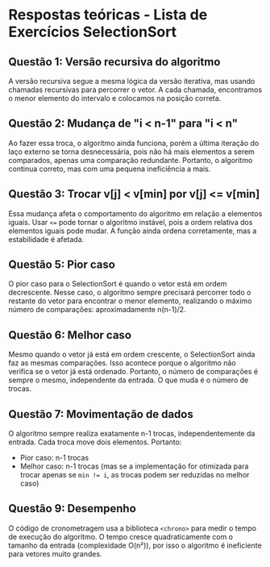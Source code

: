 # Respostas teóricas - Lista de Exercícios SelectionSort

## Questão 1: Versão recursiva do algoritmo
A versão recursiva segue a mesma lógica da versão iterativa, mas usando chamadas recursivas para percorrer o vetor. A cada chamada, encontramos o menor elemento do intervalo e colocamos na posição correta.

## Questão 2: Mudança de "i < n-1" para "i < n"
Ao fazer essa troca, o algoritmo ainda funciona, porém a última iteração do laço externo se torna desnecessária, pois não há mais elementos a serem comparados, apenas uma comparação redundante. Portanto, o algoritmo continua correto, mas com uma pequena ineficiência a mais.

## Questão 3: Trocar v[j] < v[min] por v[j] <= v[min]
Essa mudança afeta o comportamento do algoritmo em relação a elementos iguais. Usar `<=` pode tornar o algoritmo instável, pois a ordem relativa dos elementos iguais pode mudar. A função ainda ordena corretamente, mas a estabilidade é afetada.

## Questão 5: Pior caso
O pior caso para o SelectionSort é quando o vetor está em ordem decrescente. Nesse caso, o algoritmo sempre precisará percorrer todo o restante do vetor para encontrar o menor elemento, realizando o máximo número de comparações: aproximadamente n(n-1)/2.

## Questão 6: Melhor caso
Mesmo quando o vetor já está em ordem crescente, o SelectionSort ainda faz as mesmas comparações. Isso acontece porque o algoritmo não verifica se o vetor já está ordenado. Portanto, o número de comparações é sempre o mesmo, independente da entrada. O que muda é o número de trocas.

## Questão 7: Movimentação de dados
O algoritmo sempre realiza exatamente n-1 trocas, independentemente da entrada. Cada troca move dois elementos. Portanto:
- Pior caso: n-1 trocas
- Melhor caso: n-1 trocas (mas se a implementação for otimizada para trocar apenas se `min != i`, as trocas podem ser reduzidas no melhor caso)

## Questão 9: Desempenho
O código de cronometragem usa a biblioteca `<chrono>` para medir o tempo de execução do algoritmo. O tempo cresce quadraticamente com o tamanho da entrada (complexidade O(n²)), por isso o algoritmo é ineficiente para vetores muito grandes.
